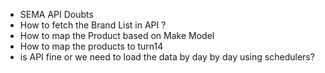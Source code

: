 - SEMA API Doubts
- How to fetch the Brand List in API ?
- How to map the Product based on Make Model
- How to map the products to turn14
- is API fine or we need to load the data by day by day using schedulers?
